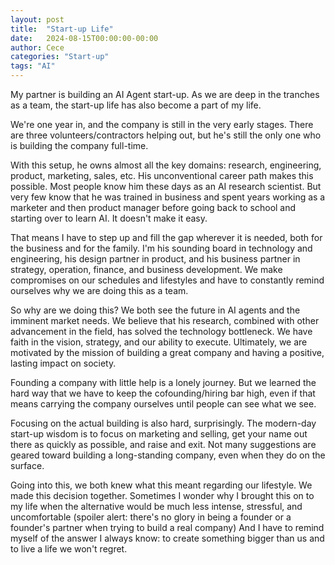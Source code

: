 ```yaml
---
layout: post
title:  "Start-up Life"
date:   2024-08-15T00:00:00-00:00
author: Cece
categories: "Start-up"
tags: "AI"
---
```

My partner is building an AI Agent start-up. As we are deep in the tranches as a team, the start-up life has also become a part of my life.

We're one year in, and the company is still in the very early stages. There are three volunteers/contractors helping out, but he's still the only one who is building the company full-time.

With this setup, he owns almost all the key domains: research, engineering, product, marketing, sales, etc. His unconventional career path makes this possible. Most people know him these days as an AI research scientist. But very few know that he was trained in business and spent years working as a marketer and then product manager before going back to school and starting over to learn AI. It doesn't make it easy.

That means I have to step up and fill the gap wherever it is needed, both for the business and for the family. I'm his sounding board in technology and engineering, his design partner in product, and his business partner in strategy, operation, finance, and business development. We make compromises on our schedules and lifestyles and have to constantly remind ourselves why we are doing this as a team.

So why are we doing this? We both see the future in AI agents and the imminent market needs. We believe that his research, combined with other advancement in the field, has solved the technology bottleneck. We have faith in the vision, strategy, and our ability to execute. Ultimately, we are motivated by the mission of building a great company and having a positive, lasting impact on society. 

Founding a company with little help is a lonely journey. But we learned the hard way that we have to keep the cofounding/hiring bar high, even if that means carrying the company ourselves until people can see what we see.

Focusing on the actual building is also hard, surprisingly. The modern-day start-up wisdom is to focus on marketing and selling, get your name out there as quickly as possible, and raise and exit. Not many suggestions are geared toward building a long-standing company, even when they do on the surface.

Going into this, we both knew what this meant regarding our lifestyle. We made this decision together. Sometimes I wonder why I brought this on to my life when the alternative would be much less intense, stressful, and uncomfortable (spoiler alert: there's no glory in being a founder or a founder's partner when trying to build a real company)
And I have to remind myself of the answer I always know: to create something bigger than us and to live a life we won't regret.

